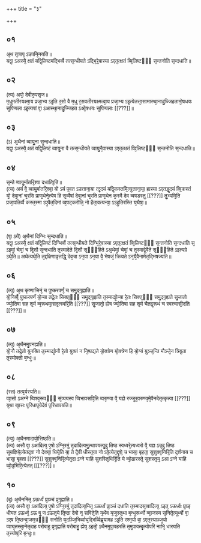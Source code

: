 +++
title = "३"

+++
## ०१
अ᳘थ त᳘त्राप᳘ ऽउपनि᳘नयति॥  
यद्वा᳘ ऽअस्यै᳘ क्षतं यद्वि᳘लिष्टमद्भिर्व्वै तत्स᳘न्धीयते ऽद्भि᳘रे᳘वास्या ऽएत᳘त्क्षतं व्वि᳘लिष्टᳫँ᳭ स᳘न्तनोति स᳘न्दधाति॥  
## ०२
(त्य) अपो᳘ देवीरु᳘पसृज॥  
म᳘धुमतीरयक्ष्मा᳘य प्रजा᳘भ्य ऽइ᳘ति र᳘सो वै म᳘धु र᳘सवतीरयक्ष्मत्वा᳘य प्रजा᳘भ्य ऽइ᳘त्येतत्ता᳘सामास्था᳘नादु᳘ज्जिहतामो᳘षधयः सुपिप्पला ऽइ᳘त्यपां वा᳘ ऽआस्था᳘नादु᳘ज्जिहत ऽओ᳘षधयः सुपिप्पलाः [[???]]॥  
## ०३
(ऽ) अ᳘थैनां व्वायु᳘ना स᳘न्दधाति॥  
यद्वा᳘ ऽअस्यै᳘ क्षतं यद्वि᳘लिष्टं व्वायु᳘ना वै तत्स᳘न्धीयते व्वायु᳘नै᳘वास्या ऽएत᳘त्क्षतं व्वि᳘लिष्टᳫँ᳭ स᳘न्तनोति स᳘न्दधाति॥  
## ०४
स᳘न्ते व्वायु᳘र्मातरि᳘श्वा दधात्वि᳘ति॥  
(त्य) अयं वै᳘ व्वायु᳘र्मातरि᳘श्वा᳘ यो ऽयं प᳘वत ऽउत्ताना᳘या त्दृ᳘दयं यद्वि᳘कस्तमि᳘त्युत्ताना᳘या᳘ ह्यस्या ऽएतद्धृ᳘दयं व्वि᳘कस्तं यो᳘ देवा᳘नां च᳘रसि प्राण᳘थेने᳘त्येष हि स᳘र्व्वेषां देवा᳘नां च᳘रति प्राण᳘थेन क᳘स्मै देव व्वषडस्तु [[???]] तु᳘भ्यमि᳘ति प्रजा᳘पतिर्व्वै कस्त᳘स्मा ऽए᳘वैत᳘दिमां व्व᳘षट्करोति᳘ नो हैता᳘वत्यन्या᳘ ऽऽहुतिरस्ति य᳘थैषा᳘॥  
## ०५
(षा᳘ ऽथै) अ᳘थैनां दिग्भिः स᳘न्दधाति॥  
यद्वा᳘ ऽअस्यै᳘ क्षतं यद्वि᳘लिष्टं दिग्भिर्व्वै तत्स᳘न्धीयते दिग्भि᳘रे᳘वास्या ऽएत᳘त्क्षतं व्वि᳘लिष्टᳫँ᳭ स᳘न्तनोति स᳘न्दधाति स᳘ ऽइमां᳘ चेमां᳘ च दि᳘शौ स᳘न्दधाति त᳘स्मादेते दि᳘शौ स᳘ᳫँ᳘हिते ऽअ᳘थेमां᳘ चेमां᳘ च त᳘स्माद्वे᳘वैते स᳘ᳫँ᳘हिते ऽइत्यग्रे ऽथे᳘ति॥ अथेत्यथे᳘ति त᳘द्दक्षिणावृत्तद्धि᳘ देव᳘त्रा ऽन᳘या ऽन᳘या वै᳘ भेषजं᳘ क्रियते ऽन᳘यै᳘वैनामेत᳘द्भिषज्यति॥  
## ०६
(त्य᳘) अ᳘थ कृष्णाजिनं᳘ च पुष्करपर्णं᳘ च समु᳘द्गृह्णाति॥  
यो᳘निर्व्वै᳘ पुष्करपर्णं यो᳘न्या तद्रे᳘तः सिक्त᳘ᳫँ᳘ समु᳘द्गृह्णाति त᳘स्माद्यो᳘न्या रे᳘तः सिक्त᳘ᳫँ᳘ समु᳘द्गृह्यते सु᳘जातो ज्यो᳘तिषा सह श᳘र्म व्व᳘रूथमा᳘सद᳘त्स्वरि᳘ति [[???]] सु᳘जातो᳘ ह्येष ज्यो᳘तिषा सह श᳘र्म चैतद्व᳘रूथं च स्वश्चासी᳘दति [[???]]॥  
## ०७
(त्य᳘) अ᳘थैनमु᳘पनह्यति॥  
यो᳘नौ तद्रे᳘तो युनक्ति त᳘स्माद्यो᳘नौ रे᳘तो युक्तं न नि᳘ष्पद्यते यो᳘क्त्रेण यो᳘क्त्रेण हि यो᳘ग्यं युञ्ज᳘न्ति मौञ्जे᳘न त्रिवृ᳘ता त᳘स्योक्तो ब᳘न्धुः॥  
## ०८
(स्त) तत्प᳘र्यस्यति॥  
व्वा᳘सो ऽअग्ने व्विश्व᳘रूपᳫँ᳭ सं᳘व्ययस्व व्विभावसवि᳘ति व्वरु᳘ण्या वै᳘ यज्ञे रज्जुर᳘वरुण्य᳘मे᳘वैनदेत᳘त्कृत्वा [[???]] य᳘था व्वा᳘सः प᳘रिधाप᳘येदेवं प᳘रिधापयति॥  
## ०९
(त्य᳘) अ᳘थैनमादायो᳘त्तिष्ठति॥  
(त्य) असौ वा᳘ ऽआदित्य᳘ ए᳘षो ऽग्नि᳘रमुं त᳘दादित्यमु᳘त्थापयत्यु᳘दु तिष्ठ स्वध्वरे᳘त्यध्वरो वै᳘ यज्ञ ऽउ᳘दु तिष्ठ सुयज्ञिये᳘त्येतद᳘वा नो देव्व्या᳘ धिये᳘ति या᳘ ते दै᳘वी धीस्त᳘या नो ऽवे᳘त्येत᳘द्दृशे᳘ च भासा᳘ बृहता᳘ सुशुक्व᳘निरि᳘ति द᳘र्शनाय च भासा᳘ बृहता [[???]] सुशुक्व᳘निरि᳘त्येत᳘दा ऽग्ने याहि सुशस्ति᳘भिरि᳘ति ये व्वो᳘ढारस्ते᳘ सुशस्त᳘य᳘ ऽआ ऽग्ने याहि व्वो᳘ढृभिरि᳘त्येतत् [[[???]]॥  
## १०
(द᳘) अ᳘थैनमित᳘ ऽऊर्ध्वं प्रा᳘ञ्चं प्र᳘गृह्णाति॥  
(त्य) असौ वा᳘ ऽआदित्य᳘ ए᳘षो ऽग्नि᳘रमुं त᳘दादित्य᳘मित᳘ ऽऊर्ध्वं प्रा᳘ञ्चं दधाति त᳘स्मादसा᳘वादित्य᳘ ऽइत᳘ ऽऊर्ध्वः प्रा᳘ङ् धीयत ऽऊर्ध्व᳘ ऽऊ षु᳘ ण ऽऊत᳘ये ति᳘ष्ठा देवो न᳘ सविते᳘ति य᳘थैव य᳘जुस्त᳘था ब᳘न्धुरूर्ध्वो व्वा᳘जस्य स᳘निते᳘त्यूर्ध्वो वा᳘ ऽएष ति᳘ष्ठन्वा᳘जम᳘न्नᳫँ᳭ सनोति य᳘दञ्जि᳘भिर्व्वाघ᳘द्भिर्व्विह्व᳘यामह ऽइ᳘ति रश्म᳘यो वा᳘ ऽएत᳘स्याञ्ज᳘यो व्वाघ᳘तस्ता᳘नेत᳘दाह परोबाहु प्र᳘गृह्णाति परोबाहु᳘ ह्येष᳘ ऽइतो᳘ ऽथैनमुपा᳘वहरति त᳘मुपावत्दृ᳘त्योपरि नाभि᳘ धारयति त᳘स्योप᳘रि ब᳘न्धुः॥  

